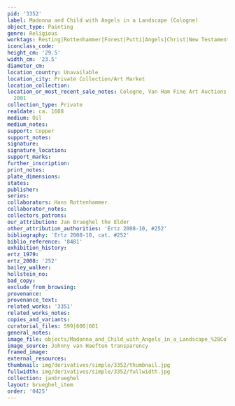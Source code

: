 ```yaml
---
pid: '3352'
label: Madonna and Child with Angels in a Landscape (Cologne)
object_type: Painting
genre: Religious
worktags: Resting|Rottenhammer|Forest|Putti|Angels|Christ|New Testament|Virgin Mary
iconclass_code:
height_cm: '29.5'
width_cm: '23.5'
diameter_cm:
location_country: Unavailable
location_city: Private Collection/Art Market
location_collection:
location_or_most_recent_sale_notes: Cologne, Van Ham Fine Art Auctions, November 22,
  2001
collection_type: Private
realdate: ca. 1608
medium: Oil
medium_notes:
support: Copper
support_notes:
signature:
signature_location:
support_marks:
further_inscription:
print_notes:
plate_dimensions:
states:
publisher:
series:
collaborators: Hans Rottenhammer
collaborator_notes:
collectors_patrons:
our_attribution: Jan Brueghel the Elder
other_attribution_authorities: 'Ertz 2008-10, #252'
bibliography: 'Ertz 2008-10, cat. #252'
biblio_reference: '8481'
exhibition_history:
ertz_1979:
ertz_2008: '252'
bailey_walker:
hollstein_no:
bad_copy:
exclude_from_browsing:
provenance:
provenance_text:
related_works: '3351'
related_works_notes:
copies_and_variants:
curatorial_files: 599|600|601
general_notes:
image_file: objects/Madonna_and_Child_with_Angels_in_a_Landscape_%28Cologne%29.jpg
image_source: Johnny van Haeften transparency
framed_image:
external_resources:
thumbnail: img/derivatives/simple/3352/thumbnail.jpg
fullwidth: img/derivatives/simple/3352/fullwidth.jpg
collection: janbrueghel
layout: brueghel_item
order: '0425'
---
```

